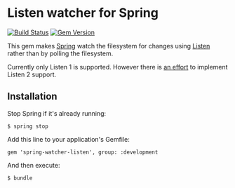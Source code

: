 # Listen watcher for Spring

[![Build Status](https://travis-ci.org/jonleighton/spring-watcher-listen.png?branch=master)](https://travis-ci.org/jonleighton/spring-watcher-listen)
[![Gem Version](https://badge.fury.io/rb/spring-watcher-listen.png)](http://badge.fury.io/rb/spring-watcher-listen)

This gem makes [Spring](https://github.com/rails/spring) watch the
filesystem for changes using [Listen](https://github.com/guard/listen)
rather than by polling the filesystem.

Currently only Listen 1 is supported. However there is [an
effort](https://github.com/jonleighton/spring-watcher-listen/issues/1)
to implement Listen 2 support.

## Installation

Stop Spring if it's already running:

    $ spring stop

Add this line to your application's Gemfile:

    gem 'spring-watcher-listen', group: :development

And then execute:

    $ bundle
